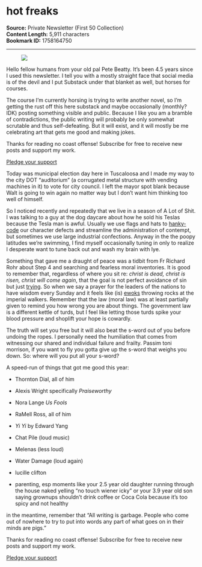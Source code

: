 # hot freaks

**Source:** Private Newsletter (First 50 Collection)  
**Content Length:** 5,911 characters  
**Bookmark ID:** 1758164750

---

<div><div><figure><a href="https://link.sbstck.com/redirect/260edc31-e80a-4ad9-b47d-bfb6a799f221?j=eyJ1IjoiOWtuNDQifQ.ooynrtFo0hAEil22Vv3itqWd1CEfVvfNqmKxsvOryBI"><img src="https://substackcdn.com/image/fetch/w_1100,c_limit,f_auto,q_auto:good,fl_progressive:steep/https%3A%2F%2Fsubstack-post-media.s3.amazonaws.com%2Fpublic%2Fimages%2F1416db48-9d8c-4333-a75c-ec61ae1d0052_557x654.png"></a></figure></div><p>Hello fellow humans from your old pal Pete Beatty. It’s been 4.5 years since I used this newsletter. I tell you with a mostly straight face that social media is of the devil and I put Substack under that blanket as well, but horses for courses. </p><p>The course I’m currently horsing is trying to write another novel, so I’m getting the rust off this here substack and maybe occasionally (monthly? IDK) posting something visible and public. Because I like you am a bramble of contradictions, the public writing will probably be only somewhat scrutable and thus self-defeating. But it will exist, and it will mostly be me celebrating art that gets me good and making jokes.</p><div><div><div><p>Thanks for reading no coast offense! Subscribe for free to receive new posts and support my work.</p></div><div><div><a href="https://substack.com/redirect/2/eyJlIjoiaHR0cHM6Ly9wZXRlYmVhdHR5LnN1YnN0YWNrLmNvbS9zdWJzY3JpYmU_dXRtX3NvdXJjZT1wb3N0JnV0bV9jYW1wYWlnbj1lbWFpbC1jaGVja291dCZuZXh0PWh0dHBzJTNBJTJGJTJGcGV0ZWJlYXR0eS5zdWJzdGFjay5jb20lMkZwJTJGaG90LWZyZWFrcyZyPTlrbjQ0IiwicCI6MTY1MTQ2OCwicyI6OTQxODksImYiOnRydWUsInUiOjE2MDc5NjIwLCJpYXQiOjE3NDExMDE3NjAsImV4cCI6MTc0MzY5Mzc2MCwiaXNzIjoicHViLTAiLCJzdWIiOiJsaW5rLXJlZGlyZWN0In0.eDPQBLnRETZ0Rt2fZyvIcUrcnzXMdhwn9f6ae5OH73E?&amp;utm_medium=email&amp;utm_source=subscribe-widget-preamble&amp;utm_content=1651468"><span>Pledge your support</span></a></div></div></div></div><p>Today was municipal election day here in Tuscaloosa and I made my way to the city DOT “auditorium” (a corrugated metal structure with vending machines in it) to vote for city council. I left the mayor spot blank because Walt is going to win again no matter way but I don’t want him thinking too well of himself.</p><p><span>So I noticed recently and repeatedly that we live in a season of A Lot of Shit. I was talking to a guy at the dog daycare about how he sold his Teslas because the Tesla man is awful. Usually we use flags and hats to </span><a href="https://link.sbstck.com/redirect/2c04a2a5-cc25-4bbe-ad4f-688b3113903b?j=eyJ1IjoiOWtuNDQifQ.ooynrtFo0hAEil22Vv3itqWd1CEfVvfNqmKxsvOryBI">hanky-code</a><span> our character defects and streamline the administration of contempt, but sometimes we use large industrial confections. Anyway in the the poopy latitudes we’re swimming, I find myself occasionally tuning in only to realize I desperate want to tune back out and wash my brain with lye.</span></p><p><span>Something that gave me a draught of peace was a tidbit from Fr Richard Rohr about Step 4 and searching and fearless moral inventories. It is good to remember that, regardless of where you sit re: </span><em>christ is dead, christ is risen, christ will come again</em><span>, that the goal is not perfect avoidance of sin but just </span><a href="https://link.sbstck.com/redirect/c3f28f0e-5542-43ff-8e1c-d277f436a297?j=eyJ1IjoiOWtuNDQifQ.ooynrtFo0hAEil22Vv3itqWd1CEfVvfNqmKxsvOryBI">trying</a><span>. So when we say a prayer for the leaders of the nations to have wisdom every Sunday and it feels like (is) </span><a href="https://link.sbstck.com/redirect/1a9833cf-93f9-4fda-bfb9-9c61d0931944?j=eyJ1IjoiOWtuNDQifQ.ooynrtFo0hAEil22Vv3itqWd1CEfVvfNqmKxsvOryBI">ewoks</a><span> throwing rocks at the imperial walkers. Remember that the law (moral law) was at least partially given to remind you how wrong you are about things. The government law is a different kettle of turds, but I feel like letting those turds spike your blood pressure and shoplift your hope is cowardly.</span></p><p>The truth will set you free but it will also beat the s-word out of you before undoing the ropes. I personally need the humiliation that comes from witnessing our shared and individual failure and frailty. Passim toni morrison, if you want to fly you gotta give up the s-word that weighs you down. So: where will you put all your s-word?  </p><p>A speed-run of things that got me good this year:</p><ul><li><p>Thornton Dial, all of him</p></li><li><p><span>Alexis Wright specifically </span><em>Praiseworthy</em></p></li><li><p><span>Nora Lange </span><em>Us Fools</em></p></li><li><p>RaMell Ross, all of him</p></li><li><p><em>Yi Yi</em><span> by Edward Yang</span></p></li><li><p>Chat Pile (loud music)</p></li><li><p>Melenas (less loud)</p></li><li><p>Water Damage (loud again)</p></li><li><p>lucille clifton</p></li><li><p>parenting, esp moments like your 2.5 year old daughter running through the house naked yelling “no touch wiener icky” or your 3.9 year old son saying grownups shouldn’t drink coffee or Coca Cola because it’s too spicy and not healthy </p></li></ul><p>in the meantime, remember that “All writing is garbage. People who come out of nowhere to try to put into words any part of what goes on in their minds are pigs.”</p><div><div><div><p>Thanks for reading no coast offense! Subscribe for free to receive new posts and support my work.</p></div><div><div><a href="https://substack.com/redirect/2/eyJlIjoiaHR0cHM6Ly9wZXRlYmVhdHR5LnN1YnN0YWNrLmNvbS9zdWJzY3JpYmU_dXRtX3NvdXJjZT1wb3N0JnV0bV9jYW1wYWlnbj1lbWFpbC1jaGVja291dCZuZXh0PWh0dHBzJTNBJTJGJTJGcGV0ZWJlYXR0eS5zdWJzdGFjay5jb20lMkZwJTJGaG90LWZyZWFrcyZyPTlrbjQ0IiwicCI6MTY1MTQ2OCwicyI6OTQxODksImYiOnRydWUsInUiOjE2MDc5NjIwLCJpYXQiOjE3NDExMDE3NjAsImV4cCI6MTc0MzY5Mzc2MCwiaXNzIjoicHViLTAiLCJzdWIiOiJsaW5rLXJlZGlyZWN0In0.eDPQBLnRETZ0Rt2fZyvIcUrcnzXMdhwn9f6ae5OH73E?&amp;utm_medium=email&amp;utm_source=subscribe-widget-preamble&amp;utm_content=1651468"><span>Pledge your support</span></a></div></div></div></div></div>
